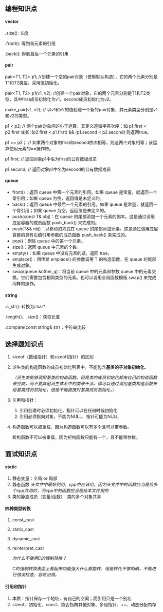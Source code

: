## 编程知识点

#### vector

.size(): 长度

.front(): 得到首元素的引用

.back(): 得到最后一个元素的引用



#### pair

pair<T1, T2> p1;            //创建一个空的pair对象（使用默认构造），它的两个元素分别是T1和T2类型，采用值初始化。

pair<T1, T2> p1(v1, v2);    //创建一个pair对象，它的两个元素分别是T1和T2类型，其中first成员初始化为v1，second成员初始化为v2。

make_pair(v1, v2);          // 以v1和v2的值创建一个新的pair对象，其元素类型分别是v1和v2的类型。

p1 < p2;                    // 两个pair对象间的小于运算，其定义遵循字典次序：如 p1.first < p2.first 或者 !(p2.first < p1.first) && (p1.second < p2.second) 则返回true。

p1 == p2；                  // 如果两个对象的first和second依次相等，则这两个对象相等；该运算使用元素的==操作符。

p1.first;                   // 返回对象p1中名为first的公有数据成员

p1.second;                 // 返回对象p1中名为second的公有数据成员



#### queue

- front()：返回 queue 中第一个元素的引用。如果 queue 是常量，就返回一个常引用；如果 queue 为空，返回值是未定义的。
- back()：返回 queue 中最后一个元素的引用。如果 queue 是常量，就返回一个常引用；如果 queue 为空，返回值是未定义的。
- push(const T& obj)：在 queue 的尾部添加一个元素的副本。这是通过调用底层容器的成员函数 push_back() 来完成的。
- push(T&& obj)：以移动的方式在 queue 的尾部添加元素。这是通过调用底层容器的具有右值引用参数的成员函数 push_back() 来完成的。
- pop()：删除 queue 中的第一个元素。
- size()：返回 queue 中元素的个数。
- empty()：如果 queue 中没有元素的话，返回 true。
- emplace()：用传给 emplace() 的参数调用 T 的构造函数，在 queue 的尾部生成对象。
- swap(queue<T> &other_q)：将当前 queue 中的元素和参数 queue 中的元素交换。它们需要包含相同类型的元素。也可以调用全局函数模板 swap() 来完成同样的操作。



#### string

.c_str(): 转换为char*

.length()、.size()：获取长度

.compare(const string& str)：字符串比较





## 选择题知识点

1. sizeof（数组指针）和sizeof(指针）的区别

2. 派生类的构造函数的成员初始化列表中，不能包含**基类的子对象初始化**。

   *（派生类能够调用基类的构造函数。但是类的成员初始化都由自己的构造函数来完成，而不要其他派生体系中的类来干涉。你可以通过调用基类构造函数来给基类成员初始化，但是不能直接对基类成员初始化。）*

3. 引用和指针：

   1. 引用创建时必须初始化，指针可以在任何时候初始化
   2. 引用必须指向对象，不能为NULL，指针可能为NULL

4. 构造函数可以被重载，因为构造函数可以有多个且可以带参数。

   析构函数不可以被重载，因为析构函数只能有一个，且不能带参数。



## 面试知识点

#### static

1. 静态变量：全局 or 局部
2. 静态函数 *头文件中最好别用，cpp中应该用。因为头文件中的函数应当是给多个cpp共用的，而cpp中的函数应当是给本文件用的*
3. 类的静态成员（变量/函数）：类的多个对象共享

#### 四种类型转换

1. const_cast

2. static_cast

3. dynamic_cast

4. reinterpret_cast

   *为什么不使用C的强制转换？*

   *C的强制转换表面上看起来功能强大什么都能转，但是转化不够明确，不能进行错误检查，容易出错。*

#### 引用和指针

1. 本质：指针保存一个地址，有自己的空间；而引用只是一个别名
2. sizeof、初始化、const、能否指向其他对象、多级指针、++、动态分配内存